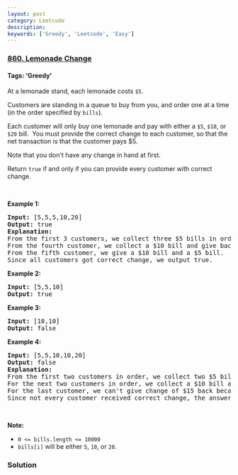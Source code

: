 ```yaml
---
layout: post
category: Leetcode
description: 
keywords: ['Greedy', 'Leetcode', 'Easy']
---
```

### [860. Lemonade Change](https://leetcode.com/problems/lemonade-change)

#### Tags: 'Greedy'

<div class="content__u3I1 question-content__JfgR"><div><p>At a lemonade stand, each lemonade costs <code>$5</code>. </p>
<p>Customers are standing in a queue to buy from you, and order one at a time (in the order specified by <code>bills</code>).</p>
<p>Each customer will only buy one lemonade and pay with either a <code>$5</code>, <code>$10</code>, or <code>$20</code> bill.  You must provide the correct change to each customer, so that the net transaction is that the customer pays $5.</p>
<p>Note that you don't have any change in hand at first.</p>
<p>Return <code>true</code> if and only if you can provide every customer with correct change.</p>
<p> </p>
<div>
<p><strong>Example 1:</strong></p>
<pre><strong>Input: </strong><span id="example-input-1-1">[5,5,5,10,20]</span>
<strong>Output: </strong><span id="example-output-1">true</span>
<strong>Explanation: </strong>
From the first 3 customers, we collect three $5 bills in order.
From the fourth customer, we collect a $10 bill and give back a $5.
From the fifth customer, we give a $10 bill and a $5 bill.
Since all customers got correct change, we output true.
</pre>
<div>
<p><strong>Example 2:</strong></p>
<pre><strong>Input: </strong><span id="example-input-2-1">[5,5,10]</span>
<strong>Output: </strong><span id="example-output-2">true</span>
</pre>
<div>
<p><strong>Example 3:</strong></p>
<pre><strong>Input: </strong><span id="example-input-3-1">[10,10]</span>
<strong>Output: </strong><span id="example-output-3">false</span>
</pre>
<div>
<p><strong>Example 4:</strong></p>
<pre><strong>Input: </strong><span id="example-input-4-1">[5,5,10,10,20]</span>
<strong>Output: </strong><span id="example-output-4">false</span>
<strong>Explanation: </strong>
From the first two customers in order, we collect two $5 bills.
For the next two customers in order, we collect a $10 bill and give back a $5 bill.
For the last customer, we can't give change of $15 back because we only have two $10 bills.
Since not every customer received correct change, the answer is false.
</pre>
<p> </p>
<p><strong><span>Note:</span></strong></p>
<ul>
<li><code>0 &lt;= bills.length &lt;= 10000</code></li>
<li><code>bills[i]</code> will be either <code>5</code>, <code>10</code>, or <code>20</code>.</li>
</ul>
</div>
</div>
</div>
</div>
</div></div>

### Solution
